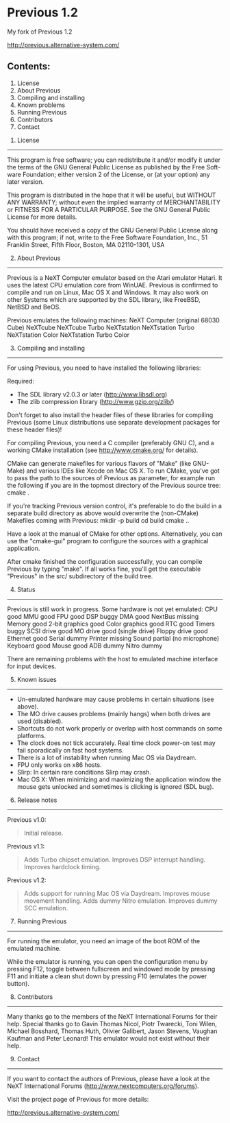 # Previous 1.2

My fork of Previous 1.2

http://previous.alternative-system.com/


Contents:
---------
1. License
2. About Previous
3. Compiling and installing
4. Known problems
5. Running Previous
6. Contributors
7. Contact


 1) License
 ----------

This program is free software; you can redistribute it and/or modify it under
the terms of the GNU General Public License as published by the Free Soft-
ware Foundation; either version 2 of the License, or (at your option) any
later version.

This program is distributed in the hope that it will be useful, but WITHOUT ANY
WARRANTY; without even the implied warranty of MERCHANTABILITY or FITNESS
FOR A PARTICULAR PURPOSE. See the GNU General Public License for more details.

You should have received a copy of the GNU General Public License along with
this program; if not, write to the
 Free Software Foundation, Inc.,
 51 Franklin Street, Fifth Floor, Boston,
 MA  02110-1301, USA


 2) About Previous
 -----------------

Previous is a NeXT Computer emulator based on the Atari emulator Hatari. It uses
the latest CPU emulation core from WinUAE. Previous is confirmed to compile and 
run on Linux, Mac OS X and Windows. It may also work on other Systems which are 
supported by the SDL library, like FreeBSD, NetBSD and BeOS.

Previous emulates the following machines:
 NeXT Computer (original 68030 Cube)
 NeXTcube
 NeXTcube Turbo
 NeXTstation
 NeXTstation Turbo
 NeXTstation Color
 NeXTstation Turbo Color


 3) Compiling and installing
 ---------------------------

For using Previous, you need to have installed the following libraries:

Required:
- The SDL library v2.0.3 or later (http://www.libsdl.org)
- The zlib compression library (http://www.gzip.org/zlib/)


Don't forget to also install the header files of these libraries for compiling
Previous (some Linux distributions use separate development packages for these
header files)!

For compiling Previous, you need a C compiler (preferably GNU C), and a working
CMake installation (see http://www.cmake.org/ for details).

CMake can generate makefiles for various flavors of "Make" (like GNU-Make)
and various IDEs like Xcode on Mac OS X. To run CMake, you've got to pass the
path to the sources of Previous as parameter, for example run the following if
you are in the topmost directory of the Previous source tree:
	cmake .

If you're tracking Previous version control, it's preferable to do
the build in a separate build directory as above would overwrite
the (non-CMake) Makefiles coming with Previous:
	mkdir -p build
	cd build
	cmake ..

Have a look at the manual of CMake for other options. Alternatively, you can
use the "cmake-gui" program to configure the sources with a graphical
application.

After cmake finished the configuration successfully, you can compile Previous
by typing "make". If all works fine, you'll get the executable "Previous" in 
the src/ subdirectory of the build tree.


 4) Status
 ---------

Previous is still work in progress. Some hardware is not yet emulated:
CPU		good
MMU		good
FPU		good
DSP		buggy
DMA		good
NextBus		missing
Memory		good
2-bit graphics	good
Color graphics	good
RTC		good
Timers		buggy
SCSI drive	good
MO drive	good (single drive)
Floppy drive	good
Ethernet	good
Serial		dummy
Printer		missing
Sound		partial (no microphone)
Keyboard	good
Mouse		good
ADB		dummy
Nitro		dummy


There are remaining problems with the host to emulated machine interface for
input devices.


 5) Known issues
 ---------------

- Un-emulated hardware may cause problems in certain situations (see above).
- The MO drive causes problems (mainly hangs) when both drives are used (disabled).
- Shortcuts do not work properly or overlap with host commands on some platforms.
- The clock does not tick accurately. Real time clock power-on test may fail
  sporadically on fast host systems.
- There is a lot of instability when running Mac OS via Daydream.
- FPU only works on x86 hosts.
- Slirp: In certain rare conditions Slirp may crash.
- Mac OS X: When minimizing and maximizing the application window the mouse
  gets unlocked and sometimes is clicking is ignored (SDL bug).


 6) Release notes
 ----------------

  Previous v1.0:
  > Initial release.

  Previous v1.1:
  > Adds Turbo chipset emulation.
  > Improves DSP interrupt handling.
  > Improves hardclock timing.

  Previous v1.2:
  > Adds support for running Mac OS via Daydream.
  > Improves mouse movement handling.
  > Adds dummy Nitro emulation.
  > Improves dummy SCC emulation.


 7) Running Previous
 -------------------

For running the emulator, you need an image of the boot ROM of the emulated 
machine.

While the emulator is running, you can open the configuration menu by
pressing F12, toggle between fullscreen and windowed mode by pressing F11 
and initiate a clean shut down by pressing F10 (emulates the power button).


 8) Contributors
 ---------------

Many thanks go to the members of the NeXT International Forums for their
help. Special thanks go to Gavin Thomas Nicol, Piotr Twarecki, Toni Wilen,
Michael Bosshard, Thomas Huth, Olivier Galibert, Jason Stevens, Vaughan Kaufman 
and Peter Leonard!
This emulator would not exist without their help.


 9) Contact
 ----------

If you want to contact the authors of Previous, please have a look at the 
NeXT International Forums (http://www.nextcomputers.org/forums).

Visit the project page of Previous for more details:

 http://previous.alternative-system.com/
